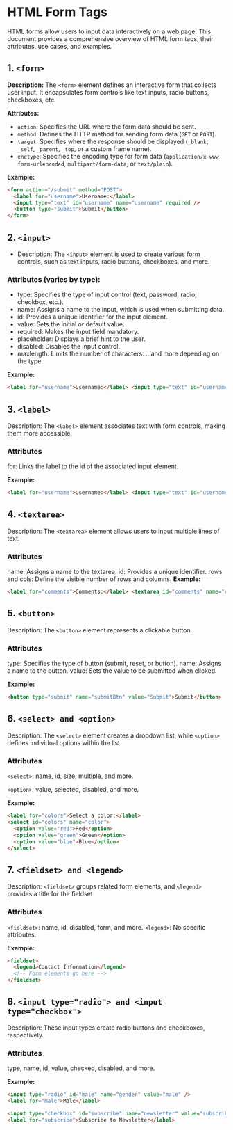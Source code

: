 # HTML Form Tags

HTML forms allow users to input data interactively on a web page. This document provides a comprehensive overview of HTML form tags, their attributes, use cases, and examples.

## 1. `<form>`

**Description:**
The `<form>` element defines an interactive form that collects user input. It encapsulates form controls like text inputs, radio buttons, checkboxes, etc.

**Attributes:**

- `action`: Specifies the URL where the form data should be sent.
- `method`: Defines the HTTP method for sending form data (`GET` or `POST`).
- `target`: Specifies where the response should be displayed (`_blank`, `_self`, `_parent`, `_top`, or a custom frame name).
- `enctype`: Specifies the encoding type for form data (`application/x-www-form-urlencoded`, `multipart/form-data`, or `text/plain`).

**Example:**

```html
<form action="/submit" method="POST">
  <label for="username">Username:</label>
  <input type="text" id="username" name="username" required />
  <button type="submit">Submit</button>
</form>
```

## 2. `<input>`

- Description:
  The `<input>` element is used to create various form controls, such as text inputs, radio buttons, checkboxes, and more.

### Attributes (varies by type):

- type: Specifies the type of input control (text, password, radio, checkbox, etc.).
- name: Assigns a name to the input, which is used when submitting data.
- id: Provides a unique identifier for the input element.
- value: Sets the initial or default value.
- required: Makes the input field mandatory.
- placeholder: Displays a brief hint to the user.
- disabled: Disables the input control.
- maxlength: Limits the number of characters.
  ...and more depending on the type.

**Example:**

```html
<label for="username">Username:</label> <input type="text" id="username" name="username" required placeholder="Enter your username" />
```

## 3. `<label>`

Description:
The `<label>` element associates text with form controls, making them more accessible.

### Attributes

for: Links the label to the id of the associated input element.

**Example:**

```html
<label for="username">Username:</label> <input type="text" id="username" name="username" />
```

## 4. `<textarea>`

Description:
The `<textarea>` element allows users to input multiple lines of text.

### Attributes

name: Assigns a name to the textarea.
id: Provides a unique identifier.
rows and cols: Define the visible number of rows and columns.
**Example:**

```html
<label for="comments">Comments:</label> <textarea id="comments" name="comments" rows="4" cols="50"></textarea>
```

## 5. `<button>`

Description:
The `<button>` element represents a clickable button.

### Attributes

type: Specifies the type of button (submit, reset, or button).
name: Assigns a name to the button.
value: Sets the value to be submitted when clicked.

**Example:**

```html
<button type="submit" name="submitBtn" value="Submit">Submit</button>
```

## 6. `<select> and <option>`

Description:
The `<select>` element creates a dropdown list, while `<option>` defines individual options within the list.

### Attributes

`<select>`: name, id, size, multiple, and more.

`<option>`: value, selected, disabled, and more.

**Example:**

```html
<label for="colors">Select a color:</label>
<select id="colors" name="color">
  <option value="red">Red</option>
  <option value="green">Green</option>
  <option value="blue">Blue</option>
</select>
```

## 7. `<fieldset> and <legend>`

Description:
`<fieldset>` groups related form elements, and `<legend>` provides a title for the fieldset.

### Attributes

`<fieldset>`: name, id, disabled, form, and more.
`<legend>`: No specific attributes.

**Example:**

```html
<fieldset>
  <legend>Contact Information</legend>
  <!-- Form elements go here -->
</fieldset>
```

## 8. `<input type="radio"> and <input type="checkbox">`

Description:
These input types create radio buttons and checkboxes, respectively.

### Attributes

type, name, id, value, checked, disabled, and more.

**Example:**

```html
<input type="radio" id="male" name="gender" value="male" />
<label for="male">Male</label>

<input type="checkbox" id="subscribe" name="newsletter" value="subscribe" />
<label for="subscribe">Subscribe to Newsletter</label>
```
